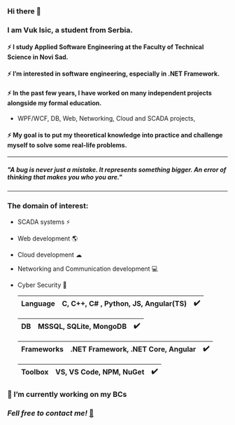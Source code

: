 ### Hi there 👋

### I am Vuk Isic, a student from Serbia. 
#### ⚡ I study Applied Software Engineering at the Faculty of Technical Science in Novi Sad. 
#### ⚡ I’m interested in software engineering, especially in .NET Framework. 
#### ⚡ In the past few years, I have worked on many independent projects alongside my formal education.
  - WPF/WCF, DB, Web, Networking, Cloud and SCADA projects,
#### ⚡ My goal is to put my theoretical knowledge into practice and challenge myself to solve some real-life problems.

<hr>

##### <i>"A bug is never just a mistake. It represents something bigger. An error of thinking that makes you who you are."</i>

<hr>

### The domain of interest:
-  SCADA systems ⚡
-  Web development :earth_americas:
-  Cloud development ☁
-  Networking and Communication development :computer:  
- Cyber Security 🔐 


  |Language| C, C++, <b>C# </b>, Python, JS, Angular(TS)| :heavy_check_mark: |
  |--------|----------|-----------|
  
  |DB| MSSQL, SQLite, MongoDB|:heavy_check_mark:|
  |--------|----------|-----------|
  
  |Frameworks| .NET Framework, .NET Core, Angular|:heavy_check_mark:|
  |--------|----------|-----------|
  
  |Toolbox| VS, VS Code, NPM, NuGet|:heavy_check_mark:|
  |--------|----------|-----------|
  
 
### 🔭 I’m currently working on my BCs

### <strong><i>Fell free to contact me!</i></strong> [💬](mailto:vukisic97@gmail.com)
